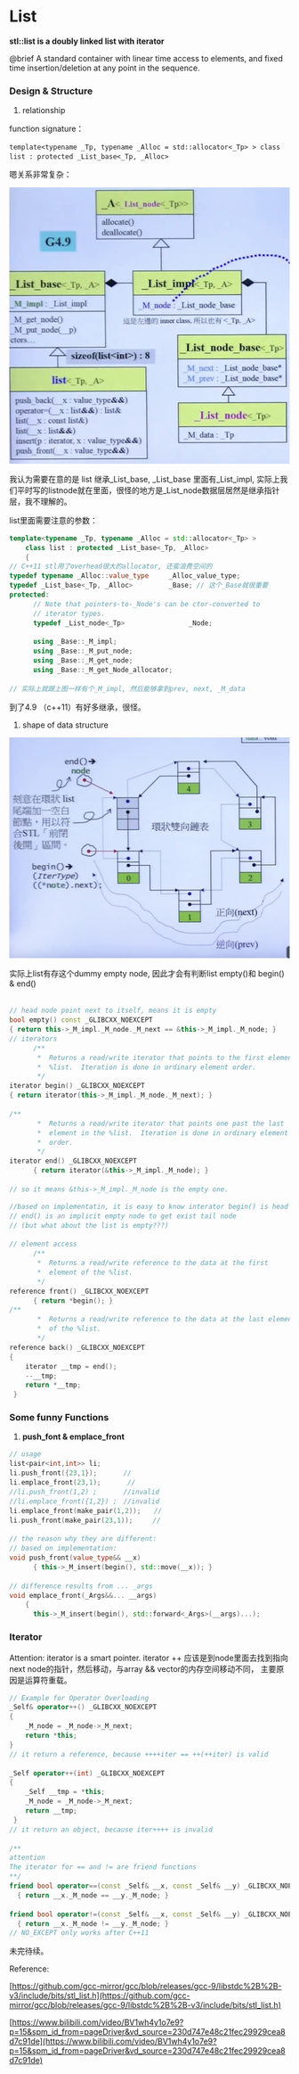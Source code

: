 # List

**stl::list is a doubly linked list with iterator** 

@brief A standard container with linear time access to elements, and fixed time insertion/deletion at any point in the sequence.

### Design & Structure

1. relationship 

function signature： 

`template<typename _Tp, typename _Alloc = std::allocator<_Tp> >
class list : protected _List_base<_Tp, _Alloc>`

嗯关系非常复杂： 

![Untitled](list_pics//class_rels.png)

我认为需要在意的是 list 继承_List_base, _List_base 里面有_List_impl, 实际上我们平时写的listnode就在里面，很怪的地方是_List_node数据层居然是继承指针层，我不理解的。 

 list里面需要注意的参数： 

```cpp
template<typename _Tp, typename _Alloc = std::allocator<_Tp> >
    class list : protected _List_base<_Tp, _Alloc>
    {
// C++11 stl用了overhead很大的allocator, 还蛮浪费空间的
typedef typename _Alloc::value_type		_Alloc_value_type; 
typedef _List_base<_Tp, _Alloc>			_Base; // 这个_Base就很重要
protected:
      // Note that pointers-to-_Node's can be ctor-converted to
      // iterator types.
      typedef _List_node<_Tp>				 _Node;

      using _Base::_M_impl;
      using _Base::_M_put_node;
      using _Base::_M_get_node;
      using _Base::_M_get_Node_allocator;

// 实际上就跟上图一样有个_M_impl, 然后能够拿到prev, next, _M_data
```

到了4.9 （c++11）有好多继承，很怪。 

1. shape of data structure 

![Untitled](list_pics/struct.png)

实际上list有存这个dummy empty node,  因此才会有判断list empty()和 begin() & end()

```cpp

// head node point next to itself, means it is empty
bool empty() const _GLIBCXX_NOEXCEPT
{ return this->_M_impl._M_node._M_next == &this->_M_impl._M_node; }
// iterators
      /**
       *  Returns a read/write iterator that points to the first element in the
       *  %list.  Iteration is done in ordinary element order.
       */
iterator begin() _GLIBCXX_NOEXCEPT
{ return iterator(this->_M_impl._M_node._M_next); }

/**
       *  Returns a read/write iterator that points one past the last
       *  element in the %list.  Iteration is done in ordinary element
       *  order.
       */
iterator end() _GLIBCXX_NOEXCEPT
      { return iterator(&this->_M_impl._M_node); }

// so it means &this->_M_impl._M_node is the empty one. 
```

```cpp
//based on implementatin, it is easy to know interator begin() is head node 
// end() is an implicit empty node to get exist tail node
// (but what about the list is empty???)

// element access
      /**
       *  Returns a read/write reference to the data at the first
       *  element of the %list.
       */
reference front() _GLIBCXX_NOEXCEPT
      { return *begin(); }
/**
       *  Returns a read/write reference to the data at the last element
       *  of the %list.
       */
reference back() _GLIBCXX_NOEXCEPT
{
	iterator __tmp = end();
	--__tmp;
	return *__tmp;
 }
```

### Some funny Functions

1. **push_font & emplace_front** 

```cpp
// usage 
list<pair<int,int>> li;
li.push_front({23,1});　　　　//
li.emplace_front(23,1);　　　　//
//li.push_front(1,2) ;　　　　//invalid 
//li.emplace_front({1,2}) ;　//invalid
li.emplace_front(make_pair(1,2));　　//
li.push_front(make_pair(23,1));　　　//

// the reason why they are different:
// based on implementation: 
void push_front(value_type&& __x)
      { this->_M_insert(begin(), std::move(__x)); }

// difference results from ... _args
void emplace_front(_Args&&... __args) 
	{
	  this->_M_insert(begin(), std::forward<_Args>(__args)...);
```

### Iterator

Attention: iterator is a smart pointer.  iterator ++  应该是到node里面去找到指向next node的指针，然后移动，与array && vector的内存空间移动不同， 主要原因是运算符重载。 

```cpp
// Example for Operator Overloading 
_Self& operator++() _GLIBCXX_NOEXCEPT
{
	_M_node = _M_node->_M_next;
	return *this;
}
// it return a reference, because ++++iter == ++(++iter) is valid

_Self operator++(int) _GLIBCXX_NOEXCEPT
{
	_Self __tmp = *this;
	_M_node = _M_node->_M_next;
	return __tmp;
 }
// it return an object, because iter++++ is invalid 

/**
attention
The iterator for == and != are friend functions
**/
friend bool operator==(const _Self& __x, const _Self& __y) _GLIBCXX_NOEXCEPT
  { return __x._M_node == __y._M_node; }

friend bool operator!=(const _Self& __x, const _Self& __y) _GLIBCXX_NOEXCEPT
  { return __x._M_node != __y._M_node; }
// NO_EXCEPT only works after C++11
```


未完待续。


Reference: 

[https://github.com/gcc-mirror/gcc/blob/releases/gcc-9/libstdc%2B%2B-v3/include/bits/stl_list.h](https://github.com/gcc-mirror/gcc/blob/releases/gcc-9/libstdc%2B%2B-v3/include/bits/stl_list.h)

[https://www.bilibili.com/video/BV1wh4y1o7e9?p=15&spm_id_from=pageDriver&vd_source=230d747e48c21fec29929cea8d7c91de](https://www.bilibili.com/video/BV1wh4y1o7e9?p=15&spm_id_from=pageDriver&vd_source=230d747e48c21fec29929cea8d7c91de)

